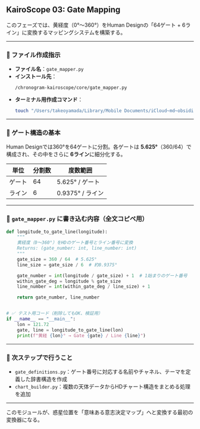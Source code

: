 ## KairoScope 03: Gate Mapping

このフェーズでは、黄経度（0°〜360°）をHuman Designの「64ゲート + 6ライン」に変換するマッピングシステムを構築する。

---

### 🎯 ファイル作成指示

- **ファイル名**：`gate_mapper.py`
- **インストール先**：
  ```
  /chronogram-kairoscope/core/gate_mapper.py
  ```
- **ターミナル用作成コマンド**：
  ```bash
  touch "/Users/takeoyamada/Library/Mobile Documents/iCloud~md~obsidian/Documents/codex-collective-archive/common-system/01-system/chronogram-system/chronogram-kairoscope/core/gate_mapper.py"
  ```

---

### 🔢 ゲート構造の基本

Human Designでは360°を64ゲートに分割。各ゲートは **5.625°**（360/64）で構成され、その中をさらに **6ライン**に細分化する。

| 単位  | 分割数 | 度数範囲          |
| --- | --- | ------------- |
| ゲート | 64  | 5.625° / ゲート  |
| ライン | 6   | 0.9375° / ライン |

---

### 🧠 `gate_mapper.py` に書き込む内容（全文コピペ用）

```python
def longitude_to_gate_line(longitude):
    """
    黄経度（0〜360°）をHDのゲート番号とライン番号に変換
    Returns: (gate_number: int, line_number: int)
    """
    gate_size = 360 / 64  # 5.625°
    line_size = gate_size / 6  # 約0.9375°

    gate_number = int(longitude / gate_size) + 1  # 1始まりのゲート番号
    within_gate_deg = longitude % gate_size
    line_number = int(within_gate_deg / line_size) + 1

    return gate_number, line_number


# ✅ テスト用コード（削除してもOK、検証用）
if __name__ == "__main__":
    lon = 121.72
    gate, line = longitude_to_gate_line(lon)
    print(f"黄経 {lon}° → Gate {gate} / Line {line}")
```

---

### 🔁 次ステップで行うこと

- `gate_definitions.py`：ゲート番号に対応する名前やチャネル、テーマを定義した辞書構造を作成
- `chart_builder.py`：複数の天体データからHDチャート構造をまとめる処理を追加

---

このモジュールが、惑星位置を「意味ある意志決定マップ」へと変換する最初の変換器になる。

